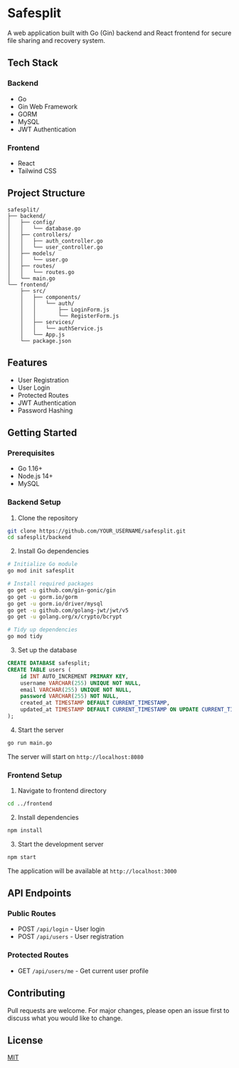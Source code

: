 # Safesplit

A web application built with Go (Gin) backend and React frontend for secure file sharing and recovery system.

## Tech Stack

### Backend
- Go
- Gin Web Framework
- GORM
- MySQL
- JWT Authentication

### Frontend
- React
- Tailwind CSS

## Project Structure
```
safesplit/
├── backend/
│   ├── config/
│   │   └── database.go
│   ├── controllers/
│   │   ├── auth_controller.go
│   │   └── user_controller.go
│   ├── models/
│   │   └── user.go
│   ├── routes/
│   │   └── routes.go
│   └── main.go
└── frontend/
    ├── src/
    │   ├── components/
    │   │   └── auth/
    │   │       ├── LoginForm.js
    │   │       └── RegisterForm.js
    │   ├── services/
    │   │   └── authService.js
    │   └── App.js
    └── package.json
```

## Features
- User Registration
- User Login
- Protected Routes
- JWT Authentication
- Password Hashing

## Getting Started

### Prerequisites
- Go 1.16+
- Node.js 14+
- MySQL

### Backend Setup
1. Clone the repository
```bash
git clone https://github.com/YOUR_USERNAME/safesplit.git
cd safesplit/backend
```

2. Install Go dependencies
```bash
# Initialize Go module
go mod init safesplit

# Install required packages
go get -u github.com/gin-gonic/gin
go get -u gorm.io/gorm
go get -u gorm.io/driver/mysql
go get -u github.com/golang-jwt/jwt/v5
go get -u golang.org/x/crypto/bcrypt

# Tidy up dependencies
go mod tidy
```

3. Set up the database
```sql
CREATE DATABASE safesplit;
CREATE TABLE users (
    id INT AUTO_INCREMENT PRIMARY KEY,
    username VARCHAR(255) UNIQUE NOT NULL,
    email VARCHAR(255) UNIQUE NOT NULL,
    password VARCHAR(255) NOT NULL,
    created_at TIMESTAMP DEFAULT CURRENT_TIMESTAMP,
    updated_at TIMESTAMP DEFAULT CURRENT_TIMESTAMP ON UPDATE CURRENT_TIMESTAMP
);
```

4. Start the server
```bash
go run main.go
```

The server will start on `http://localhost:8080`

### Frontend Setup
1. Navigate to frontend directory
```bash
cd ../frontend
```

2. Install dependencies
```bash
npm install
```

3. Start the development server
```bash
npm start
```

The application will be available at `http://localhost:3000`

## API Endpoints

### Public Routes
- POST `/api/login` - User login
- POST `/api/users` - User registration

### Protected Routes
- GET `/api/users/me` - Get current user profile

## Contributing
Pull requests are welcome. For major changes, please open an issue first to discuss what you would like to change.

## License
[MIT](https://choosealicense.com/licenses/mit/)
